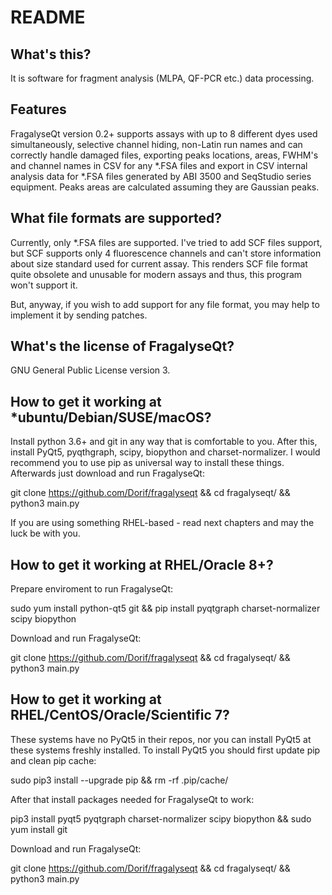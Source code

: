 # README

## What's this?

It is software for fragment analysis (MLPA, QF-PCR etc.) data processing.

## Features

FragalyseQt version 0.2+ supports assays with up to 8 different dyes used simultaneously,
selective channel hiding, non-Latin run names and can correctly handle damaged files,
exporting peaks locations, areas, FWHM's and channel names in CSV for any *.FSA files and
export in CSV internal analysis data for *.FSA files generated by ABI 3500 and SeqStudio
series equipment. Peaks areas are calculated assuming they are Gaussian peaks.

## What file formats are supported?

Currently, only *.FSA files are supported. I've tried to add SCF files support, but SCF
supports only 4 fluorescence channels and can't store information about size standard used
for current assay. This renders SCF file format quite obsolete and unusable for modern
assays and thus, this program won't support it.

But, anyway, if you wish to add support for any file format, you may help to implement it
by sending patches.

## What's the license of FragalyseQt?

GNU General Public License version 3.

## How to get it working at *ubuntu/Debian/SUSE/macOS?

Install python 3.6+ and git in any way that is comfortable to you. After this, install PyQt5,
pyqthgraph, scipy, biopython and charset-normalizer. I would recommend you to use pip as universal
way to install these things. Afterwards just download and run FragalyseQt:

git clone https://github.com/Dorif/fragalyseqt && cd fragalyseqt/ && python3 main.py

If you are using something RHEL-based - read next chapters and may the luck be with you.

## How to get it working at RHEL/Oracle 8+?

Prepare enviroment to run FragalyseQt:

sudo yum install python-qt5 git && pip install pyqtgraph charset-normalizer scipy biopython

Download and run FragalyseQt:

git clone https://github.com/Dorif/fragalyseqt && cd fragalyseqt/ && python3 main.py

## How to get it working at RHEL/CentOS/Oracle/Scientific 7?

These systems have no PyQt5 in their repos, nor you can install PyQt5 at these systems freshly
installed. To install PyQt5 you should first update pip and clean pip cache:

sudo pip3 install --upgrade pip && rm -rf .pip/cache/

After that install packages needed for FragalyseQt to work:

pip3 install pyqt5 pyqtgraph charset-normalizer scipy biopython && sudo yum install git

Download and run FragalyseQt:

git clone https://github.com/Dorif/fragalyseqt && cd fragalyseqt/ && python3 main.py
